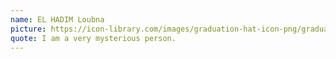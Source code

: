 ```yaml
---
name: EL HADIM Loubna
picture: https://icon-library.com/images/graduation-hat-icon-png/graduation-hat-icon-png-29.jpg
quote: I am a very mysterious person.
---
```

